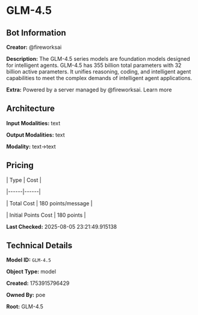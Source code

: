 # GLM-4.5

## Bot Information

**Creator:** @fireworksai

**Description:** The GLM-4.5 series models are foundation models designed for intelligent agents. GLM-4.5 has 355 billion total parameters with 32 billion active parameters. It unifies reasoning, coding, and intelligent agent capabilities to meet the complex demands of intelligent agent applications.

**Extra:** Powered by a server managed by @fireworksai. Learn more


## Architecture

**Input Modalities:** text

**Output Modalities:** text

**Modality:** text->text


## Pricing

| Type | Cost |

|------|------|

| Total Cost | 180 points/message |

| Initial Points Cost | 180 points |


**Last Checked:** 2025-08-05 23:21:49.915138


## Technical Details

**Model ID:** `GLM-4.5`

**Object Type:** model

**Created:** 1753915796429

**Owned By:** poe

**Root:** GLM-4.5
